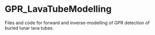 # GPR_LavaTubeModelling
Files and code for forward and inverse-modelling of GPR detection of buried lunar lava tubes.
